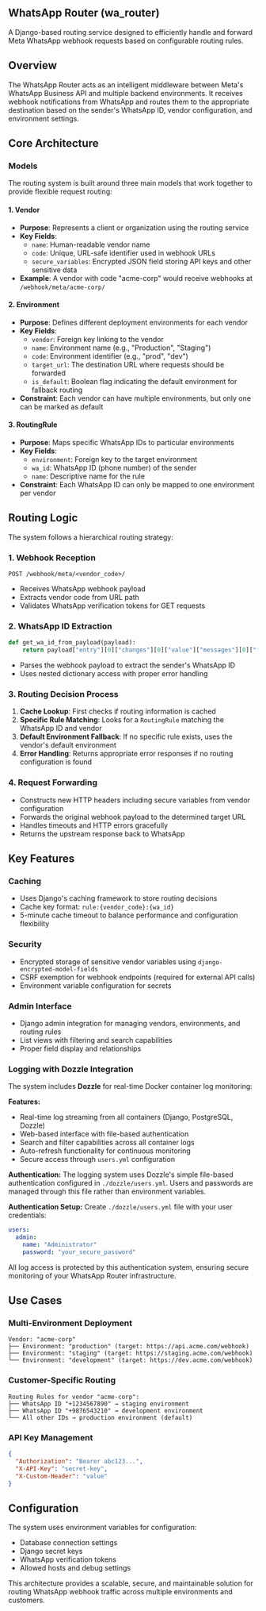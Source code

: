 ## WhatsApp Router (wa_router)

A Django-based routing service designed to efficiently handle and forward Meta WhatsApp webhook requests based on configurable routing rules.

## Overview

The WhatsApp Router acts as an intelligent middleware between Meta's WhatsApp Business API and multiple backend environments. It receives webhook notifications from WhatsApp and routes them to the appropriate destination based on the sender's WhatsApp ID, vendor configuration, and environment settings.

## Core Architecture

### Models

The routing system is built around three main models that work together to provide flexible request routing:

#### 1. Vendor
- **Purpose**: Represents a client or organization using the routing service
- **Key Fields**:
  - `name`: Human-readable vendor name
  - `code`: Unique, URL-safe identifier used in webhook URLs
  - `secure_variables`: Encrypted JSON field storing API keys and other sensitive data
- **Example**: A vendor with code "acme-corp" would receive webhooks at `/webhook/meta/acme-corp/`

#### 2. Environment
- **Purpose**: Defines different deployment environments for each vendor
- **Key Fields**:
  - `vendor`: Foreign key linking to the vendor
  - `name`: Environment name (e.g., "Production", "Staging")
  - `code`: Environment identifier (e.g., "prod", "dev")
  - `target_url`: The destination URL where requests should be forwarded
  - `is_default`: Boolean flag indicating the default environment for fallback routing
- **Constraint**: Each vendor can have multiple environments, but only one can be marked as default

#### 3. RoutingRule
- **Purpose**: Maps specific WhatsApp IDs to particular environments
- **Key Fields**:
  - `environment`: Foreign key to the target environment
  - `wa_id`: WhatsApp ID (phone number) of the sender
  - `name`: Descriptive name for the rule
- **Constraint**: Each WhatsApp ID can only be mapped to one environment per vendor

## Routing Logic

The system follows a hierarchical routing strategy:

### 1. Webhook Reception
```
POST /webhook/meta/<vendor_code>/
```
- Receives WhatsApp webhook payload
- Extracts vendor code from URL path
- Validates WhatsApp verification tokens for GET requests

### 2. WhatsApp ID Extraction
```python
def get_wa_id_from_payload(payload):
    return payload["entry"][0]["changes"][0]["value"]["messages"][0]["from"]
```
- Parses the webhook payload to extract the sender's WhatsApp ID
- Uses nested dictionary access with proper error handling

### 3. Routing Decision Process

1. **Cache Lookup**: First checks if routing information is cached
2. **Specific Rule Matching**: Looks for a `RoutingRule` matching the WhatsApp ID and vendor
3. **Default Environment Fallback**: If no specific rule exists, uses the vendor's default environment
4. **Error Handling**: Returns appropriate error responses if no routing configuration is found

### 4. Request Forwarding

- Constructs new HTTP headers including secure variables from vendor configuration
- Forwards the original webhook payload to the determined target URL
- Handles timeouts and HTTP errors gracefully
- Returns the upstream response back to WhatsApp

## Key Features

### Caching
- Uses Django's caching framework to store routing decisions
- Cache key format: `rule:{vendor_code}:{wa_id}`
- 5-minute cache timeout to balance performance and configuration flexibility

### Security
- Encrypted storage of sensitive vendor variables using `django-encrypted-model-fields`
- CSRF exemption for webhook endpoints (required for external API calls)
- Environment variable configuration for secrets

### Admin Interface
- Django admin integration for managing vendors, environments, and routing rules
- List views with filtering and search capabilities
- Proper field display and relationships

### Logging with Dozzle Integration
The system includes **Dozzle** for real-time Docker container log monitoring:

**Features:**
- Real-time log streaming from all containers (Django, PostgreSQL, Dozzle)
- Web-based interface with file-based authentication
- Search and filter capabilities across all container logs
- Auto-refresh functionality for continuous monitoring
- Secure access through `users.yml` configuration

**Authentication:**
The logging system uses Dozzle's simple file-based authentication configured in `./dozzle/users.yml`. Users and passwords are managed through this file rather than environment variables.

**Authentication Setup:**
Create `./dozzle/users.yml` file with your user credentials:
```yaml
users:
  admin:
    name: "Administrator"
    password: "your_secure_password"
```

All log access is protected by this authentication system, ensuring secure monitoring of your WhatsApp Router infrastructure.

## Use Cases

### Multi-Environment Deployment
```
Vendor: "acme-corp"
├── Environment: "production" (target: https://api.acme.com/webhook)
├── Environment: "staging" (target: https://staging.acme.com/webhook)
└── Environment: "development" (target: https://dev.acme.com/webhook)
```

### Customer-Specific Routing
```
Routing Rules for vendor "acme-corp":
├── WhatsApp ID "+1234567890" → staging environment
├── WhatsApp ID "+9876543210" → development environment
└── All other IDs → production environment (default)
```

### API Key Management
```json
{
  "Authorization": "Bearer abc123...",
  "X-API-Key": "secret-key",
  "X-Custom-Header": "value"
}
```

## Configuration

The system uses environment variables for configuration:
- Database connection settings
- Django secret keys
- WhatsApp verification tokens
- Allowed hosts and debug settings

This architecture provides a scalable, secure, and maintainable solution for routing WhatsApp webhook traffic across multiple environments and customers.